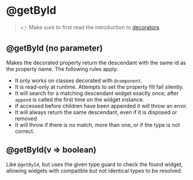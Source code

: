 ---
---
# @getById

> :point_right: Make sure to first read the introduction to [decorators](./index.md).

## @getById (no parameter)

Makes the decorated property return the descendant with the same id as the property name. The following rules apply:

 * It only works on classes decorated with `@component`.
 * It is read-only at runtime. Attempts to set the property fill fail silently.
 * It will search for a matching descendant widget exactly once, after `append` is called the first time on the widget instance.
 * If accessed before children have been appended it will throw an error.
 * It will always return the same descendant, even if it is disposed or removed.
 * It will throw if there is no match, more than one, or if the type is not correct.

## @getById(v => boolean)

Like `@getById`, but uses the given type guard to check the found widget, allowing widgets with compatible but not identical types to be resolved.
